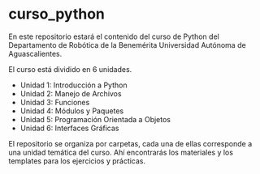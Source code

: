 # curso_python
En este repositorio estará el contenido del curso de Python del Departamento de Robótica de la Benemérita Universidad Autónoma de Aguascalientes.

El curso está dividido en 6 unidades. 

- Unidad 1: Introducción a Python
- Unidad 2: Manejo de Archivos
- Unidad 3: Funciones
- Unidad 4: Módulos y Paquetes
- Unidad 5: Programación Orientada a Objetos
- Unidad 6: Interfaces Gráficas

El repositorio se organiza por carpetas, cada una de ellas corresponde a una unidad temática del curso. Ahí encontrarás los materiales y los templates para los ejercicios y prácticas.
